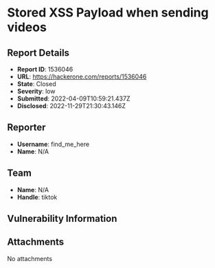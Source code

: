 # Stored XSS Payload when sending videos 

## Report Details
- **Report ID**: 1536046
- **URL**: https://hackerone.com/reports/1536046
- **State**: Closed
- **Severity**: low
- **Submitted**: 2022-04-09T10:59:21.437Z
- **Disclosed**: 2022-11-29T21:30:43.146Z

## Reporter
- **Username**: find_me_here
- **Name**: N/A

## Team
- **Name**: N/A
- **Handle**: tiktok

## Vulnerability Information


## Attachments
No attachments
